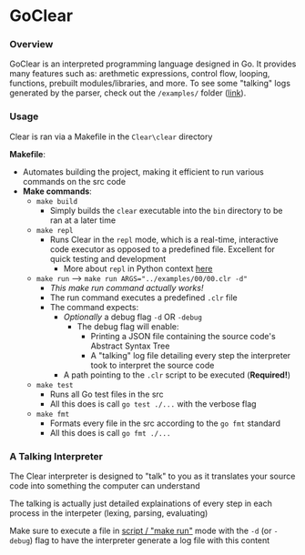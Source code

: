 # GoClear

### Overview

GoClear is an interpreted programming language designed in Go. It provides many features such as: arethmetic expressions, control flow, looping, functions, prebuilt modules/libraries, and more. To see some "talking" logs generated by the parser, check out the `/examples/` folder ([link](../examples/00/00.log.md)).

### Usage
Clear is ran via a Makefile in the `Clear\clear` directory

**Makefile**:
- Automates building the project, making it efficient to run various commands on the src code
- **Make commands**:
  - `make build`
    - Simply builds the `clear` executable into the `bin` directory to be ran at a later time
  - `make repl`
    - Runs Clear in the `repl` mode, which is a real-time, interactive code executor as opposed to a predefined file. Excellent for quick testing and development
      - More about `repl` in Python context [here](https://codewith.mu/en/tutorials/1.2/repl)
  - `make run` --> `make run ARGS="../examples/00/00.clr -d"`
    - *This make run command actually works!*
    - The run command executes a predefined `.clr` file 
    - The command expects:
      - *Optionally* a debug flag `-d` OR `-debug`
        - The debug flag will enable:
          - Printing a JSON file containing the source code's Abstract Syntax Tree
          - A "talking" log file detailing every step the interpreter took to interpret the source code
      - A path pointing to the `.clr` script to be executed (**Required!**)
  - `make test`
    - Runs all Go test files in the src
    - All this does is call `go test ./...` with the verbose flag
  - `make fmt`
    - Formats every file in the src according to the `go fmt` standard
    - All this does is call `go fmt ./...`


### A Talking Interpreter
The Clear interpreter is designed to "talk" to you as it translates your source code into something the computer can understand

The talking is actually just detailed explainations of every step in each process in the interpeter (lexing, parsing, evaluating)

Make sure to execute a file in [script / "make run"](#usage) mode with the `-d` (or `-debug`) flag to have the interpreter generate a log file with this content